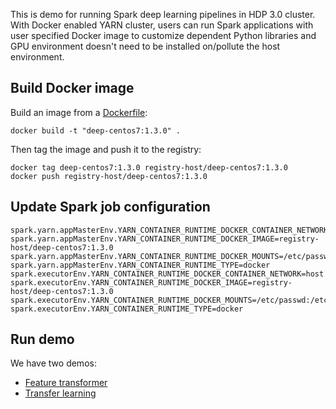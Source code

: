 This is demo for running Spark deep learning pipelines in HDP 3.0 cluster. With Docker enabled YARN cluster, users can run Spark applications with user specified Docker image to customize dependent Python libraries and GPU environment doesn't need to be installed on/pollute the host environment.

## Build Docker image

Build an image from a [Dockerfile](Dockerfile):
```
docker build -t "deep-centos7:1.3.0" .
```
Then tag the image and push it to the registry:
```
docker tag deep-centos7:1.3.0 registry-host/deep-centos7:1.3.0
docker push registry-host/deep-centos7:1.3.0
```

## Update Spark job configuration

```
spark.yarn.appMasterEnv.YARN_CONTAINER_RUNTIME_DOCKER_CONTAINER_NETWORK=host
spark.yarn.appMasterEnv.YARN_CONTAINER_RUNTIME_DOCKER_IMAGE=registry-host/deep-centos7:1.3.0
spark.yarn.appMasterEnv.YARN_CONTAINER_RUNTIME_DOCKER_MOUNTS=/etc/passwd:/etc/passwd:ro,/etc/krb5.conf:/etc/krb5.conf:ro
spark.yarn.appMasterEnv.YARN_CONTAINER_RUNTIME_TYPE=docker
spark.executorEnv.YARN_CONTAINER_RUNTIME_DOCKER_CONTAINER_NETWORK=host
spark.executorEnv.YARN_CONTAINER_RUNTIME_DOCKER_IMAGE=registry-host/deep-centos7:1.3.0
spark.executorEnv.YARN_CONTAINER_RUNTIME_DOCKER_MOUNTS=/etc/passwd:/etc/passwd:ro,/etc/krb5.conf:/etc/krb5.conf:ro
spark.executorEnv.YARN_CONTAINER_RUNTIME_TYPE=docker
```

## Run demo

We have two demos:
* [Feature transformer](https://drive.google.com/open?id=1B-0aUPrpb-vd4ssFdBVXwxP65dzZI9yE)
* [Transfer learning](https://drive.google.com/open?id=1LlKmnxblkYk8je-KUjOkVDBhYSuCn1a3)
